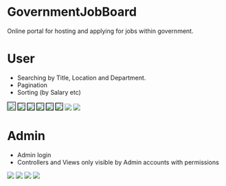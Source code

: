# GovernmentJobBoard
Online portal for hosting and applying for jobs within government.

# User

- Searching by Title, Location and Department.
- Pagination
- Sorting (by Salary etc)

<img src="https://raw.githubusercontent.com/PenneySoft/GovernmentJobBoard/master/Assets/Home.jpg" style="padding:1px;border:thin solid black;" >



<img style="border:1px solid #000000" src="https://raw.githubusercontent.com/PenneySoft/GovernmentJobBoard/master/Assets/HomeSearch.jpg">



<img style="border:1px solid #000000" src="https://raw.githubusercontent.com/PenneySoft/GovernmentJobBoard/master/Assets/LocationSearch.jpg">



<img style="border:1px solid #000000" src="https://raw.githubusercontent.com/PenneySoft/GovernmentJobBoard/master/Assets/JobSearch.jpg">



<img style="border:1px solid #000000" src="https://raw.githubusercontent.com/PenneySoft/GovernmentJobBoard/master/Assets/JobDetails.jpg">



<img style="border:1px solid #000000" src="https://raw.githubusercontent.com/PenneySoft/GovernmentJobBoard/master/Assets/Sorting.jpg">



<img src="https://raw.githubusercontent.com/PenneySoft/GovernmentJobBoard/master/Assets/Pagination.jpg">



<img src="https://raw.githubusercontent.com/PenneySoft/GovernmentJobBoard/master/Assets/Applying.jpg">



# Admin

- Admin login
- Controllers and Views only visible by Admin accounts with permissions

<img src="https://raw.githubusercontent.com/PenneySoft/GovernmentJobBoard/master/Assets/Login.jpg">



<img src="https://raw.githubusercontent.com/PenneySoft/GovernmentJobBoard/master/Assets/AdminHome.jpg">



<img src="https://raw.githubusercontent.com/PenneySoft/GovernmentJobBoard/master/Assets/AdminCreate.jpg">



<img src="https://raw.githubusercontent.com/PenneySoft/GovernmentJobBoard/master/Assets/AdminApplicants.jpg">

